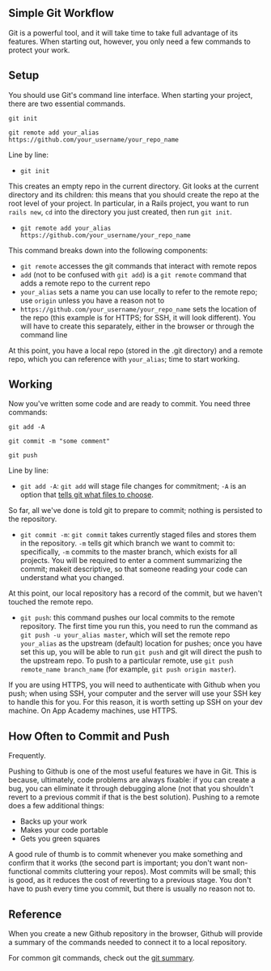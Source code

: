 ## Simple Git Workflow

Git is a powerful tool, and it will take time to take full advantage of its
features. When starting out, however, you only need a few commands to protect
your work.

## Setup

You should use Git's command line interface. When starting your project, there
are two essential commands.

`git init`

`git remote add your_alias https://github.com/your_username/your_repo_name`

Line by line:

* `git init`

This creates an empty repo in the current directory. Git looks at the current
directory and its children: this means that you should create the repo at the
root level of your project. In particular, in a Rails project, you want to run
`rails new`, `cd` into the directory you just created, then run `git init`.

* `git remote add your_alias https://github.com/your_username/your_repo_name`

This command breaks down into the following components:

* `git remote` accesses the git commands that interact with remote repos
* `add` (not to be confused with `git add`) is a `git remote` command that adds
a remote repo to the current repo
* `your_alias` sets a name you can use locally to refer to the remote repo; use
`origin` unless you have a reason not to
* `https://github.com/your_username/your_repo_name` sets the location of the
repo (this example is for HTTPS; for SSH, it will look different). You will have
to create this separately, either in the browser or through the command line

At this point, you have a local repo (stored in the .git directory) and a remote
repo, which you can reference with `your_alias`; time to start working.

## Working

Now you've written some code and are ready to commit. You need three commands:

`git add -A`

`git commit -m "some comment"`

`git push`

Line by line:

* `git add -A`: `git add` will stage file changes for commitment; `-A` is an
option that [tells git what files to choose](git-add.md).

So far, all we've done is told git to prepare to commit; nothing is persisted to
the repository.

* `git commit -m`: `git commit` takes currently staged files and stores them in
the repository. `-m` tells git which branch we want to commit to: specifically,
`-m` commits to the master branch, which exists for all projects. You will be
required to enter a comment summarizing the commit; makeit descriptive, so that
someone reading your code can understand what you changed.

At this point, our local repository has a record of the commit, but we haven't
touched the remote repo.

* `git push`: this command pushes our local commits to the remote repository.
The first time you run this, you need to run the command as
`git push -u your_alias master`, which will set the remote repo `your_alias` as
the upstream (default) location for pushes; once you have set this up, you will
be able to run `git push` and git will direct the push to the upstream repo. To
push to a particular remote, use `git push remote_name branch_name` (for
  example, `git push origin master`).

If you are using HTTPS, you will need to authenticate with Github when you push;
when using SSH, your computer and the server will use your SSH key to handle
this for you. For this reason, it is worth setting up SSH on your dev machine.
On App Academy machines, use HTTPS.

## How Often to Commit and Push

Frequently.

Pushing to Github is one of the most useful features we have in Git. This is
because, ultimately, code problems are always fixable: if you can create a bug,
you can eliminate it through debugging alone (not that you shouldn't revert to
a previous commit if that is the best solution). Pushing to a remote does a few
additional things:

* Backs up your work
* Makes your code portable
* Gets you green squares

A good rule of thumb is to commit whenever you make something and confirm that
it works (the second part is important; you don't want non-functional commits
cluttering your repos). Most commits will be small; this is good, as it reduces
the cost of reverting to a previous stage. You don't have to push every time you
commit, but there is usually no reason not to.

## Reference

When you create a new Github repository in the browser, Github will provide a
summary of the commands needed to connect it to a local repository.

For common git commands, check out the
[git summary](git-summary.md).
